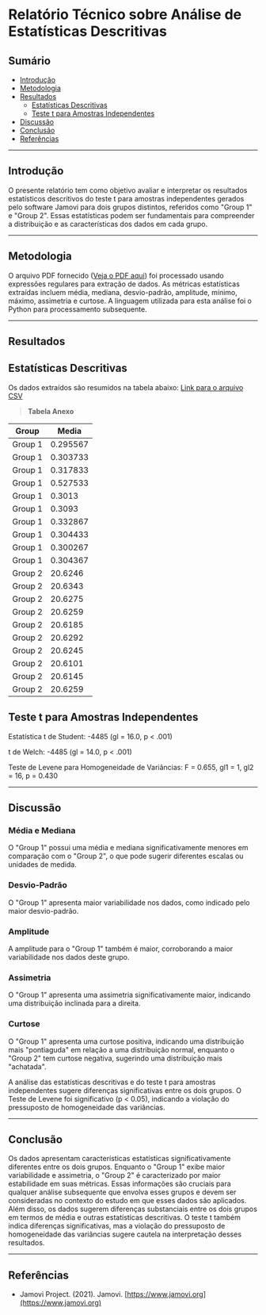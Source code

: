 # Relatório Técnico sobre Análise de Estatísticas Descritivas

## Sumário

- [Introdução](#introdução)
- [Metodologia](#metodologia)
- [Resultados](#resultados)
    - [Estatísticas Descritivas](#estatistica)
    - [Teste t para Amostras Independentes](#testet)
- [Discussão](#discussão)
- [Conclusão](#conclusão)
- [Referências](#referências)

---

## Introdução

O presente relatório tem como objetivo avaliar e interpretar os resultados estatísticos descritivos do teste t para amostras independentes gerados pelo software Jamovi para dois grupos distintos, referidos como "Group 1" e "Group 2". Essas estatísticas podem ser fundamentais para compreender a distribuição e as características dos dados em cada grupo.

---

## Metodologia

O arquivo PDF fornecido ([Veja o PDF aqui](https://github.com/jonathamgg/sarik_validation_graphics/blob/master/c%C3%A1lculo%20estat%C3%ADstico%20com%20jamovi/latencia/db/media_latencia_curl.pdf)) foi processado usando expressões regulares para extração de dados. As métricas estatísticas extraídas incluem média, mediana, desvio-padrão, amplitude, mínimo, máximo, assimetria e curtose. A linguagem utilizada para esta análise foi o Python para processamento subsequente.

---

## Resultados

## Estatísticas Descritivas
Os dados extraídos são resumidos na tabela abaixo:
[Link para o arquivo CSV](https://github.com/jonathamgg/sarik_validation_graphics/blob/master/c%C3%A1lculo%20estat%C3%ADstico%20com%20jamovi/latencia/db/media_latencia_curl.csv)

> **Tabela Anexo**

| Group  | Media    |
|--------|----------|
| Group 1| 0.295567 |
| Group 1| 0.303733 |
| Group 1| 0.317833 |
| Group 1| 0.527533 |
| Group 1| 0.3013   |
| Group 1| 0.3093   |
| Group 1| 0.332867 |
| Group 1| 0.304433 |
| Group 1| 0.300267 |
| Group 1| 0.304367 |
| Group 2| 20.6246  |
| Group 2| 20.6343  |
| Group 2| 20.6275  |
| Group 2| 20.6259  |
| Group 2| 20.6185  |
| Group 2| 20.6292  |
| Group 2| 20.6245  |
| Group 2| 20.6101  |
| Group 2| 20.6145  |
| Group 2| 20.6259  |


## Teste t para Amostras Independentes

Estatística t de Student: -4485 (gl = 16.0, p < .001)

t de Welch: -4485 (gl = 14.0, p < .001)

Teste de Levene para Homogeneidade de Variâncias: F = 0.655, gl1 = 1, gl2 = 16, p = 0.430

---

## Discussão

### Média e Mediana
O "Group 1" possui uma média e mediana significativamente menores em comparação com o "Group 2", o que pode sugerir diferentes escalas ou unidades de medida.

### Desvio-Padrão
O "Group 1" apresenta maior variabilidade nos dados, como indicado pelo maior desvio-padrão.

### Amplitude
A amplitude para o "Group 1" também é maior, corroborando a maior variabilidade nos dados deste grupo.

### Assimetria
O "Group 1" apresenta uma assimetria significativamente maior, indicando uma distribuição inclinada para a direita.

### Curtose
O "Group 1" apresenta uma curtose positiva, indicando uma distribuição mais "pontiaguda" em relação a uma distribuição normal, enquanto o "Group 2" tem curtose negativa, sugerindo uma distribuição mais "achatada".

A análise das estatísticas descritivas e do teste t para amostras independentes sugere diferenças significativas entre os dois grupos. O Teste de Levene foi significativo (p < 0.05), indicando a violação do pressuposto de homogeneidade das variâncias.

---

## Conclusão

Os dados apresentam características estatísticas significativamente diferentes entre os dois grupos. Enquanto o "Group 1" exibe maior variabilidade e assimetria, o "Group 2" é caracterizado por maior estabilidade em suas métricas. Essas informações são cruciais para qualquer análise subsequente que envolva esses grupos e devem ser consideradas no contexto do estudo em que esses dados são aplicados. Além disso, os dados sugerem diferenças substanciais entre os dois grupos em termos de média e outras estatísticas descritivas. O teste t também indica diferenças significativas, mas a violação do pressuposto de homogeneidade das variâncias sugere cautela na interpretação desses resultados.

---

## Referências

- Jamovi Project. (2021). Jamovi. [https://www.jamovi.org](https://www.jamovi.org)
